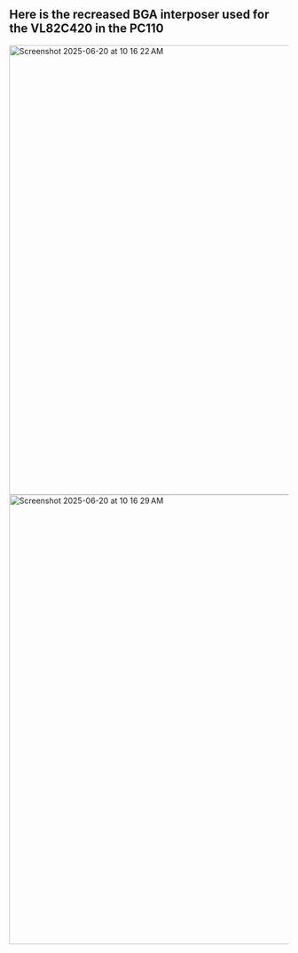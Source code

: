 ## Here is the recreased BGA interposer used for the VL82C420 in the PC110



<img width="809" alt="Screenshot 2025-06-20 at 10 16 22 AM" src="https://github.com/user-attachments/assets/500b29ee-82f3-4fa1-a59f-15fe23a1131d" />


<img width="809" alt="Screenshot 2025-06-20 at 10 16 29 AM" src="https://github.com/user-attachments/assets/009d7130-6f9e-459f-ab8c-76ad74ebdd88" />

